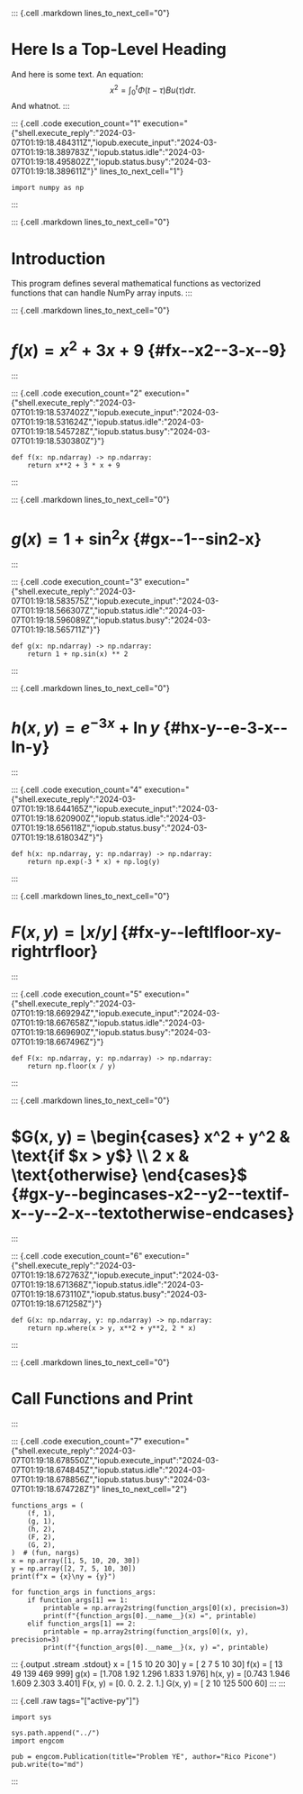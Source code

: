 ::: {.cell .markdown lines_to_next_cell="0"}
# Here Is a Top-Level Heading

And here is some text. An equation: $$
x^2 = \int_0^t \Phi(t-\tau) B u(\tau) d\tau.
$$ And whatnot.
:::

::: {.cell .code execution_count="1" execution="{\"shell.execute_reply\":\"2024-03-07T01:19:18.484311Z\",\"iopub.execute_input\":\"2024-03-07T01:19:18.389783Z\",\"iopub.status.idle\":\"2024-03-07T01:19:18.495802Z\",\"iopub.status.busy\":\"2024-03-07T01:19:18.389611Z\"}" lines_to_next_cell="1"}
``` {.python}
import numpy as np
```
:::

::: {.cell .markdown lines_to_next_cell="0"}
# Introduction

This program defines several mathematical functions as vectorized
functions that can handle NumPy array inputs.
:::

::: {.cell .markdown lines_to_next_cell="0"}
# $f(x) = x^2 + 3 x + 9$ {#fx--x2--3-x--9}
:::

::: {.cell .code execution_count="2" execution="{\"shell.execute_reply\":\"2024-03-07T01:19:18.537402Z\",\"iopub.execute_input\":\"2024-03-07T01:19:18.531624Z\",\"iopub.status.idle\":\"2024-03-07T01:19:18.545728Z\",\"iopub.status.busy\":\"2024-03-07T01:19:18.530380Z\"}"}
``` {.python}
def f(x: np.ndarray) -> np.ndarray:
    return x**2 + 3 * x + 9
```
:::

::: {.cell .markdown lines_to_next_cell="0"}
# $g(x) = 1 + \sin^2 x$ {#gx--1--sin2-x}
:::

::: {.cell .code execution_count="3" execution="{\"shell.execute_reply\":\"2024-03-07T01:19:18.583575Z\",\"iopub.execute_input\":\"2024-03-07T01:19:18.566307Z\",\"iopub.status.idle\":\"2024-03-07T01:19:18.596089Z\",\"iopub.status.busy\":\"2024-03-07T01:19:18.565711Z\"}"}
``` {.python}
def g(x: np.ndarray) -> np.ndarray:
    return 1 + np.sin(x) ** 2
```
:::

::: {.cell .markdown lines_to_next_cell="0"}
# $h(x, y) = e^{-3 x} + \ln y$ {#hx-y--e-3-x--ln-y}
:::

::: {.cell .code execution_count="4" execution="{\"shell.execute_reply\":\"2024-03-07T01:19:18.644165Z\",\"iopub.execute_input\":\"2024-03-07T01:19:18.620900Z\",\"iopub.status.idle\":\"2024-03-07T01:19:18.656118Z\",\"iopub.status.busy\":\"2024-03-07T01:19:18.618034Z\"}"}
``` {.python}
def h(x: np.ndarray, y: np.ndarray) -> np.ndarray:
    return np.exp(-3 * x) + np.log(y)
```
:::

::: {.cell .markdown lines_to_next_cell="0"}
# $F(x, y) = \left\lfloor x/y \right\rfloor$ {#fx-y--leftlfloor-xy-rightrfloor}
:::

::: {.cell .code execution_count="5" execution="{\"shell.execute_reply\":\"2024-03-07T01:19:18.669294Z\",\"iopub.execute_input\":\"2024-03-07T01:19:18.667658Z\",\"iopub.status.idle\":\"2024-03-07T01:19:18.669690Z\",\"iopub.status.busy\":\"2024-03-07T01:19:18.667496Z\"}"}
``` {.python}
def F(x: np.ndarray, y: np.ndarray) -> np.ndarray:
    return np.floor(x / y)
```
:::

::: {.cell .markdown lines_to_next_cell="0"}
# $G(x, y) = \begin{cases} x^2 + y^2 & \text{if $x > y$} \\ 2 x & \text{otherwise} \end{cases}$ {#gx-y--begincases-x2--y2--textif-x--y--2-x--textotherwise-endcases}
:::

::: {.cell .code execution_count="6" execution="{\"shell.execute_reply\":\"2024-03-07T01:19:18.672763Z\",\"iopub.execute_input\":\"2024-03-07T01:19:18.671368Z\",\"iopub.status.idle\":\"2024-03-07T01:19:18.673110Z\",\"iopub.status.busy\":\"2024-03-07T01:19:18.671258Z\"}"}
``` {.python}
def G(x: np.ndarray, y: np.ndarray) -> np.ndarray:
    return np.where(x > y, x**2 + y**2, 2 * x)
```
:::

::: {.cell .markdown lines_to_next_cell="0"}
# Call Functions and Print
:::

::: {.cell .code execution_count="7" execution="{\"shell.execute_reply\":\"2024-03-07T01:19:18.678550Z\",\"iopub.execute_input\":\"2024-03-07T01:19:18.674845Z\",\"iopub.status.idle\":\"2024-03-07T01:19:18.678856Z\",\"iopub.status.busy\":\"2024-03-07T01:19:18.674728Z\"}" lines_to_next_cell="2"}
``` {.python}
functions_args = (
    (f, 1),
    (g, 1),
    (h, 2),
    (F, 2),
    (G, 2),
)  # (fun, nargs)
x = np.array([1, 5, 10, 20, 30])
y = np.array([2, 7, 5, 10, 30])
print(f"x = {x}\ny = {y}")

for function_args in functions_args:
    if function_args[1] == 1:
        printable = np.array2string(function_args[0](x), precision=3)
        print(f"{function_args[0].__name__}(x) =", printable)
    elif function_args[1] == 2:
        printable = np.array2string(function_args[0](x, y), precision=3)
        print(f"{function_args[0].__name__}(x, y) =", printable)
```

::: {.output .stream .stdout}
    x = [ 1  5 10 20 30]
    y = [ 2  7  5 10 30]
    f(x) = [ 13  49 139 469 999]
    g(x) = [1.708 1.92  1.296 1.833 1.976]
    h(x, y) = [0.743 1.946 1.609 2.303 3.401]
    F(x, y) = [0. 0. 2. 2. 1.]
    G(x, y) = [  2  10 125 500  60]
:::
:::

::: {.cell .raw tags="[\"active-py\"]"}
```{=ipynb}
import sys

sys.path.append("../")
import engcom

pub = engcom.Publication(title="Problem YE", author="Rico Picone")
pub.write(to="md")
```
:::
